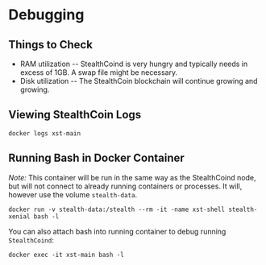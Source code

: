 # Debugging

## Things to Check

- RAM utilization -- StealthCoind is very hungry and typically needs in excess of 1GB. A swap file might be necessary.
- Disk utilization -- The StealthCoin blockchain will continue growing and growing.

## Viewing StealthCoin Logs

    docker logs xst-main

## Running Bash in Docker Container

_Note:_ This container will be run in the same way as the StealthCoind node,
but will not connect to already running containers or processes.
It will, however use the volume `stealth-data`.

    docker run -v stealth-data:/stealth --rm -it -name xst-shell stealth-xenial bash -l

You can also attach bash into running container to debug running `StealthCoind`:

    docker exec -it xst-main bash -l
